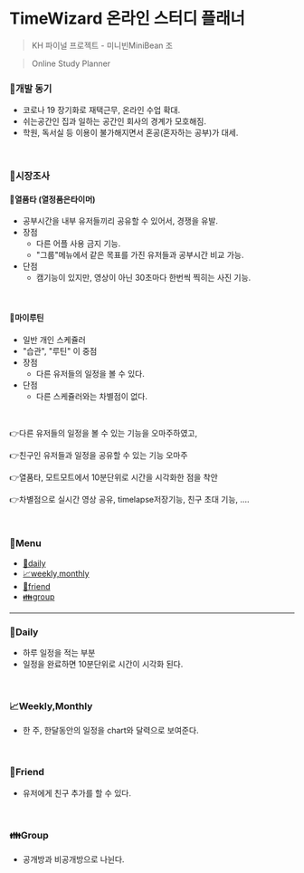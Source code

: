 # TimeWizard 온라인 스터디 플래너
> KH 파이널 프로젝트 - 미니빈MiniBean 조

> Online Study Planner

### 🚩개발 동기

- 코로나 19 장기화로 재택근무, 온라인 수업 확대.
- 쉬는공간인 집과 일하는 공간인 회사의 경계가 모호해짐.
- 학원, 독서실 등 이용이 불가해지면서 혼공(혼자하는 공부)가 대세.

<br>

### 🚩시장조사

#### 📍열품타 (열정품은타이머)

- 공부시간을 내부 유저들끼리 공유할 수 있어서, 경쟁을 유발.
- 장점
  - 다른 어플 사용 금지 기능.
  - "그룹"메뉴에서 같은 목표를 가진 유저들과 공부시간 비교 가능.
- 단점
  - 캠기능이 있지만, 영상이 아닌 30초마다 한번씩 찍히는 사진 기능.

<br>

#### 📍마이루틴

- 일반 개인 스케쥴러
- "습관", "루틴" 이 중점
- 장점
  - 다른 유저들의 일정을 볼 수 있다.
- 단점
  - 다른 스케쥴러와는 차별점이 없다.

<br>

👉다른 유저들의 일정을 볼 수 있는 기능을 오마주하였고, 

👉친구인 유저들과 일정을 공유할 수 있는 기능 오마주

👉열품타, 모트모트에서 10분단위로 시간을 시각화한 점을 착안

👉차별점으로 실시간 영상 공유, timelapse저장기능, 친구 초대 기능, ....

<br>

### 🚩Menu

- [📃daily](#📃Daily)
- [📈weekly,monthly](###📈Weekly,Monthly)
- [👫friend](#👫Friend)
- [👪group](#👪Group)

---

### 📃Daily

- 하루 일정을 적는 부분
- 일정을 완료하면 10분단위로 시간이 시각화 된다.

<br>

### 📈Weekly,Monthly

- 한 주, 한달동안의 일정을 chart와 달력으로 보여준다.

<br>

### 👫Friend

- 유저에게 친구 추가를 할 수 있다.

<br>

### 👪Group

- 공개방과 비공개방으로 나뉜다.

<br>